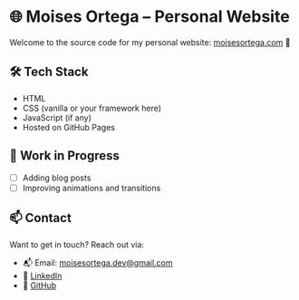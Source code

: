 # 🌐 Moises Ortega – Personal Website

Welcome to the source code for my personal website: [moisesortega.com](https://moisesortega.com) 🚀

## 🛠 Tech Stack

- HTML
- CSS (vanilla or your framework here)
- JavaScript (if any)
- Hosted on GitHub Pages

## 🚧 Work in Progress

- [ ] Adding blog posts
- [ ] Improving animations and transitions

## 📫 Contact

Want to get in touch? Reach out via:

- 📬 Email: moisesortega.dev@gmail.com
- 💼 [LinkedIn](https://www.linkedin.com/in/moisesortegaa/)
- 🐙 [GitHub](https://github.com/moisesortegaa)
